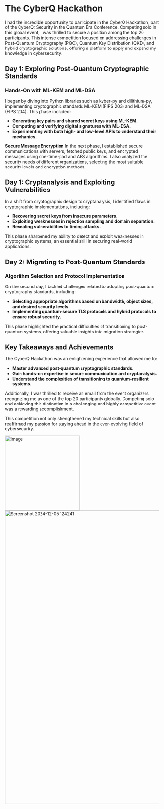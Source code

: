 # The CyberQ Hackathon

<p>
  I had the incredible opportunity to participate in the CyberQ Hackathon, part of the CyberQ: Security in the Quantum Era Conference. Competing solo in this global event, I was thrilled to secure a position among the top 20 participants. This intense competition focused on addressing challenges in Post-Quantum Cryptography (PQC), Quantum Key Distribution (QKD), and hybrid cryptographic solutions, offering a platform to apply and expand my knowledge in cybersecurity.
</p> 


<h2>
  Day 1: Exploring Post-Quantum Cryptographic Standards
</h2> 

  <h3>Hands-On with ML-KEM and ML-DSA</h3>
  <p>I began by diving into Python libraries such as kyber-py and dilithium-py, implementing cryptographic standards ML-KEM (FIPS 203) and ML-DSA (FIPS 204). This phase included:</p>
  <ul>
      <li><b>Generating key pairs and shared secret keys using ML-KEM.</b></li>
      <li><b>Computing and verifying digital signatures with ML-DSA.</b></li>
      <li><b>Experimenting with both high- and low-level APIs to understand their mechanics.</b></li>
  </ul>

<p><b>Secure Message Encryption</b>
In the next phase, I established secure communications with servers, fetched public keys, and encrypted messages using one-time-pad and AES algorithms. I also analyzed the security needs of different organizations, selecting the most suitable security levels and encryption methods.</p>


<h2>
  Day 1: Cryptanalysis and Exploiting Vulnerabilities
</h2> 

  <p>In a shift from cryptographic design to cryptanalysis, I identified flaws in cryptographic implementations, including:</p>
  <ul>
      <li><b>Recovering secret keys from insecure parameters.</b></li>
      <li><b>Exploiting weaknesses in rejection sampling and domain separation.</b></li>
      <li><b>Revealing vulnerabilities to timing attacks.</b></li>
  </ul>

<p>This phase sharpened my ability to detect and exploit weaknesses in cryptographic systems, an essential skill in securing real-world applications.</p>



<h2>
  Day 2: Migrating to Post-Quantum Standards
</h2> 

  <h3>Algorithm Selection and Protocol Implementation</h3>
  <p>On the second day, I tackled challenges related to adopting post-quantum cryptography standards, including:</p>
  <ul>
      <li><b>Selecting appropriate algorithms based on bandwidth, object sizes, and desired security levels.</b></li>
      <li><b>Implementing quantum-secure TLS protocols and hybrid protocols to ensure robust security.</b></li>
  </ul>

<p>This phase highlighted the practical difficulties of transitioning to post-quantum systems, offering valuable insights into migration strategies.</p>

<h2>
  Key Takeaways and Achievements
</h2> 

  <p>The CyberQ Hackathon was an enlightening experience that allowed me to:</p>
  <ul>
      <li><b>Master advanced post-quantum cryptographic standards.</b></li>
      <li><b>Gain hands-on expertise in secure communication and cryptanalysis.</b></li>
      <li><b>Understand the complexities of transitioning to quantum-resilient systems.</b></li>
  </ul>

<p>Additionally, I was thrilled to receive an email from the event organizers recognizing me as one of the top 20 participants globally. Competing solo and achieving this distinction in a challenging and highly competitive event was a rewarding accomplishment.

This competition not only strengthened my technical skills but also reaffirmed my passion for staying ahead in the ever-evolving field of cybersecurity.</p>
<img width="244" alt="image" src="https://github.com/user-attachments/assets/a6b73b15-dffd-43a9-b483-0639750c8f85" /> <img width="959" alt="Screenshot 2024-12-05 124241" src="https://github.com/user-attachments/assets/e935545f-6298-48fc-9e67-fafa4af47b4d" />

